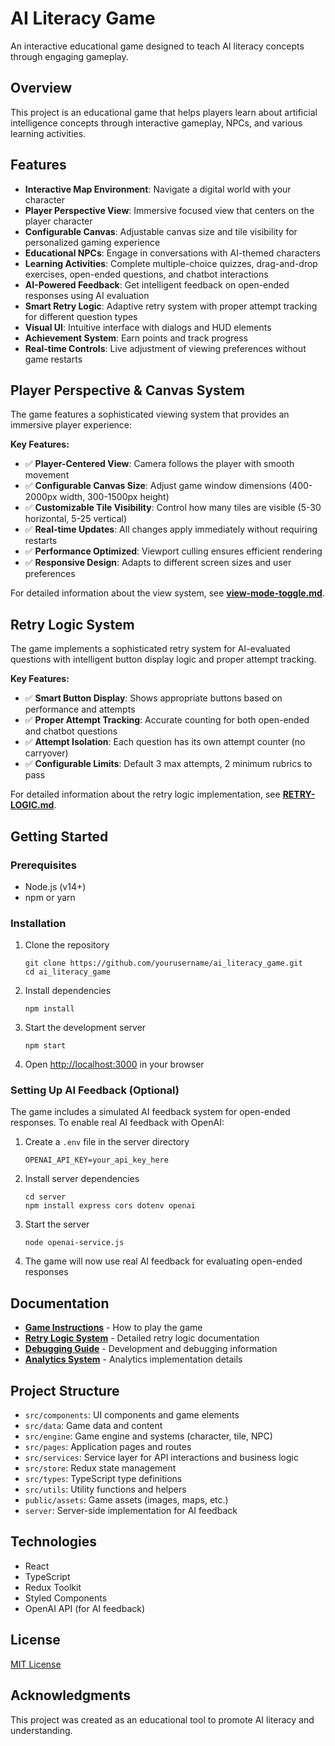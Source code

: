 # AI Literacy Game

An interactive educational game designed to teach AI literacy concepts through engaging gameplay.

## Overview

This project is an educational game that helps players learn about artificial intelligence concepts through interactive gameplay, NPCs, and various learning activities.

## Features

- **Interactive Map Environment**: Navigate a digital world with your character
- **Player Perspective View**: Immersive focused view that centers on the player character
- **Configurable Canvas**: Adjustable canvas size and tile visibility for personalized gaming experience
- **Educational NPCs**: Engage in conversations with AI-themed characters
- **Learning Activities**: Complete multiple-choice quizzes, drag-and-drop exercises, open-ended questions, and chatbot interactions
- **AI-Powered Feedback**: Get intelligent feedback on open-ended responses using AI evaluation
- **Smart Retry Logic**: Adaptive retry system with proper attempt tracking for different question types
- **Visual UI**: Intuitive interface with dialogs and HUD elements
- **Achievement System**: Earn points and track progress
- **Real-time Controls**: Live adjustment of viewing preferences without game restarts

## Player Perspective & Canvas System

The game features a sophisticated viewing system that provides an immersive player experience:

**Key Features:**
- ✅ **Player-Centered View**: Camera follows the player with smooth movement
- ✅ **Configurable Canvas Size**: Adjust game window dimensions (400-2000px width, 300-1500px height)
- ✅ **Customizable Tile Visibility**: Control how many tiles are visible (5-30 horizontal, 5-25 vertical)
- ✅ **Real-time Updates**: All changes apply immediately without requiring restarts
- ✅ **Performance Optimized**: Viewport culling ensures efficient rendering
- ✅ **Responsive Design**: Adapts to different screen sizes and user preferences

For detailed information about the view system, see [**view-mode-toggle.md**](docs/view-mode-toggle.md).

## Retry Logic System

The game implements a sophisticated retry system for AI-evaluated questions with intelligent button display logic and proper attempt tracking. 

**Key Features:**
- ✅ **Smart Button Display**: Shows appropriate buttons based on performance and attempts
- ✅ **Proper Attempt Tracking**: Accurate counting for both open-ended and chatbot questions
- ✅ **Attempt Isolation**: Each question has its own attempt counter (no carryover)
- ✅ **Configurable Limits**: Default 3 max attempts, 2 minimum rubrics to pass

For detailed information about the retry logic implementation, see [**RETRY-LOGIC.md**](docs/RETRY-LOGIC.md).

## Getting Started

### Prerequisites

- Node.js (v14+)
- npm or yarn

### Installation

1. Clone the repository
   ```
   git clone https://github.com/yourusername/ai_literacy_game.git
   cd ai_literacy_game
   ```

2. Install dependencies
   ```
   npm install
   ```

3. Start the development server
   ```
   npm start
   ```

4. Open [http://localhost:3000](http://localhost:3000) in your browser

### Setting Up AI Feedback (Optional)

The game includes a simulated AI feedback system for open-ended responses. To enable real AI feedback with OpenAI:

1. Create a `.env` file in the server directory
   ```
   OPENAI_API_KEY=your_api_key_here
   ```

2. Install server dependencies
   ```
   cd server
   npm install express cors dotenv openai
   ```

3. Start the server
   ```
   node openai-service.js
   ```

4. The game will now use real AI feedback for evaluating open-ended responses

## Documentation

- [**Game Instructions**](docs/RUNNING-THE-GAME.md) - How to play the game
- [**Retry Logic System**](docs/RETRY-LOGIC.md) - Detailed retry logic documentation
- [**Debugging Guide**](docs/DEBUGGING.md) - Development and debugging information
- [**Analytics System**](docs/README-ANALYTICS.md) - Analytics implementation details

## Project Structure

- `src/components`: UI components and game elements
- `src/data`: Game data and content
- `src/engine`: Game engine and systems (character, tile, NPC)
- `src/pages`: Application pages and routes
- `src/services`: Service layer for API interactions and business logic
- `src/store`: Redux state management
- `src/types`: TypeScript type definitions
- `src/utils`: Utility functions and helpers
- `public/assets`: Game assets (images, maps, etc.)
- `server`: Server-side implementation for AI feedback

## Technologies

- React
- TypeScript
- Redux Toolkit
- Styled Components
- OpenAI API (for AI feedback)

## License

[MIT License](LICENSE)

## Acknowledgments

This project was created as an educational tool to promote AI literacy and understanding. 